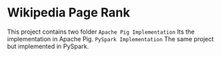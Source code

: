 # Wikipedia Page Rank
This project contains two folder
```Apache Pig Implementation``` Its the implementation in Apache Pig.
```PySpark Implementation``` The same project but implemented in PySpark.
